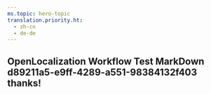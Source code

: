 ```yaml
---
ms.topic: hero-topic
translation.priority.ht: 
  - zh-cn
  - de-de
---
```

## OpenLocalization Workflow Test MarkDown d89211a5-e9ff-4289-a551-98384132f403 thanks!
